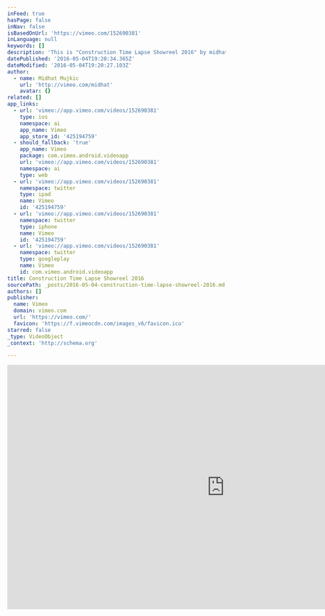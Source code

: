 ```yaml
---
inFeed: true
hasPage: false
inNav: false
isBasedOnUrl: 'https://vimeo.com/152690381'
inLanguage: null
keywords: []
description: 'This is "Construction Time Lapse Showreel 2016" by midhat on Vimeo, the home for high quality videos and the people who love them.'
datePublished: '2016-05-04T19:20:34.365Z'
dateModified: '2016-05-04T19:20:27.103Z'
author:
  - name: Midhat Mujkic
    url: 'http://vimeo.com/midhat'
    avatar: {}
related: []
app_links:
  - url: 'vimeo://app.vimeo.com/videos/152690381'
    type: ios
    namespace: ai
    app_name: Vimeo
    app_store_id: '425194759'
  - should_fallback: 'true'
    app_name: Vimeo
    package: com.vimeo.android.videoapp
    url: 'vimeo://app.vimeo.com/videos/152690381'
    namespace: ai
    type: web
  - url: 'vimeo://app.vimeo.com/videos/152690381'
    namespace: twitter
    type: ipad
    name: Vimeo
    id: '425194759'
  - url: 'vimeo://app.vimeo.com/videos/152690381'
    namespace: twitter
    type: iphone
    name: Vimeo
    id: '425194759'
  - url: 'vimeo://app.vimeo.com/videos/152690381'
    namespace: twitter
    type: googleplay
    name: Vimeo
    id: com.vimeo.android.videoapp
title: Construction Time Lapse Showreel 2016
sourcePath: _posts/2016-05-04-construction-time-lapse-showreel-2016.md
authors: []
publisher:
  name: Vimeo
  domain: vimeo.com
  url: 'https://vimeo.com/'
  favicon: 'https://f.vimeocdn.com/images_v6/favicon.ico'
starred: false
_type: VideoObject
_context: 'http://schema.org'

---
```

<iframe src="https://cdn.embedly.com/widgets/media.html?src=https%3A%2F%2Fplayer.vimeo.com%2Fvideo%2F152690381&amp;url=https%3A%2F%2Fvimeo.com%2F152690381&amp;image=http%3A%2F%2Fi.vimeocdn.com%2Fvideo%2F552890707_1280.jpg&amp;key=b7d04c9b404c499eba89ee7072e1c4f7&amp;type=text%2Fhtml&amp;schema=vimeo" width="1000" height="563" scrolling="no" frameborder="0" allowfullscreen="" style=""></iframe>